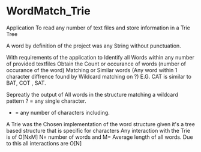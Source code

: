 # WordMatch_Trie
Application To read any number of text files and store information in a Trie Tree

A word by definition of the project was any String without punctuation.

With requirements of the application to Identify all Words within any number of provided textfiles
Obtain the Count or occurance of words (number of occurance of the word)
Matching or Similar words (Any word within 1 character diffrence found by Wildcard matching on ?)
E.G. CAT is similar to  BAT, COT , SAT.

Sepreatly the output of All words in the structure matching a wildcard pattern
? = any single character.
* = any number of characters including.


A Trie was the Chosen implementation of the word structure given it's a tree based structure that is specific for characters
Any interaction with the Trie is of O[NxM] N= number of words and M= Average length of all words.
Due to this all interactions are O[N]
